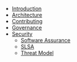 <!--
SPDX-FileCopyrightText: 2022 Fluid Attacks and Makes contributors

SPDX-License-Identifier: MIT
-->

- [Introduction](./README.md)
- [Architecture](./architecture/README.md)
- [Contributing](./contributing/README.md)
- [Governance](./governance/README.md)
- [Security](./security/README.md)
  - [Software Assurance](./security/assurance.md)
  - [SLSA](./security/slsa.md)
  - [Threat Model](./security/threat-model.md)
